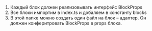 1) Каждый блок должен реализовывать интерфейс BlockProps
1) Все блоки импортим в index.ts и добаляем в константу blocks
1) В этой папке можно создать один файл на блок – адаптер. Он должен конферитровать BlockProps в props блока. 